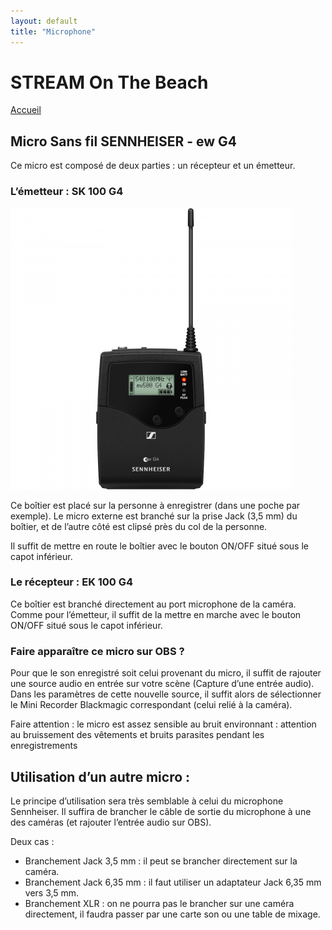 ```yaml
---
layout: default
title: "Microphone"
---
```

# STREAM On The Beach

[Accueil]( ./index.html )

## Micro Sans fil SENNHEISER - ew G4

Ce micro est composé de deux parties : un récepteur et un émetteur.

### L’émetteur : SK 100 G4

![image](./resources/micro1.png)


Ce boîtier est placé sur la personne à enregistrer (dans une poche par exemple). Le micro externe est branché sur la prise Jack (3,5 mm) du boîtier, et de l’autre côté est clipsé près du col de la personne.

Il suffit de mettre en route le boîtier avec le bouton ON/OFF situé sous le capot inférieur.


### Le récepteur : EK 100 G4
  
Ce boîtier est branché directement au port microphone de la caméra. Comme pour l’émetteur, il suffit de la mettre en marche avec le bouton ON/OFF situé sous le capot inférieur.


### Faire apparaître ce micro sur OBS ?

Pour que le son enregistré soit celui provenant du micro, il suffit de rajouter une source audio en entrée sur votre scène (Capture d’une entrée audio). Dans les paramètres de cette nouvelle source, il suffit alors de sélectionner le Mini Recorder Blackmagic correspondant (celui relié à la caméra).


Faire attention :
le micro est assez sensible au bruit environnant : attention au bruissement des vêtements et bruits parasites pendant les enregistrements


## Utilisation d’un autre micro :

Le principe d’utilisation sera très semblable à celui du microphone Sennheiser. Il suffira de brancher le câble de sortie du microphone à une des caméras (et rajouter l’entrée audio sur OBS).

Deux cas :
- Branchement Jack 3,5 mm : il peut se brancher directement sur la caméra. 
- Branchement Jack 6,35 mm : il faut utiliser un adaptateur Jack 6,35 mm vers 3,5 mm.
- Branchement XLR : on ne pourra pas le brancher sur une caméra directement, il faudra passer par une carte son ou une table de mixage.
